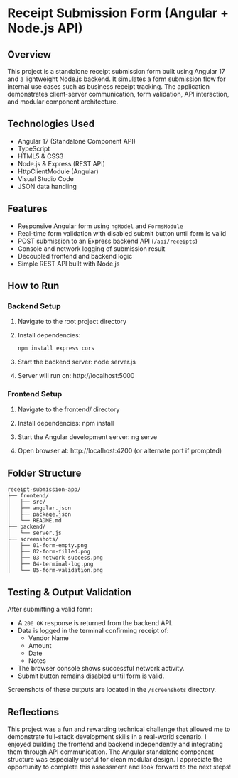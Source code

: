 # Receipt Submission Form (Angular + Node.js API)

## Overview
This project is a standalone receipt submission form built using Angular 17 and a lightweight Node.js backend. It simulates a form submission flow for internal use cases such as business receipt tracking. The application demonstrates client-server communication, form validation, API interaction, and modular component architecture.

## Technologies Used
- Angular 17 (Standalone Component API)
- TypeScript
- HTML5 & CSS3
- Node.js & Express (REST API)
- HttpClientModule (Angular)
- Visual Studio Code
- JSON data handling

## Features
- Responsive Angular form using `ngModel` and `FormsModule`
- Real-time form validation with disabled submit button until form is valid
- POST submission to an Express backend API (`/api/receipts`)
- Console and network logging of submission result
- Decoupled frontend and backend logic
- Simple REST API built with Node.js

## How to Run

### Backend Setup
1. Navigate to the root project directory
2. Install dependencies:
   ```bash
   npm install express cors
   
3. Start the backend server:
   node server.js

4. Server will run on: http://localhost:5000

### Frontend Setup
1. Navigate to the frontend/ directory

2. Install dependencies:
   npm install

3. Start the Angular development server:
   ng serve

4. Open browser at: http://localhost:4200 (or alternate port if prompted)

## Folder Structure

```
receipt-submission-app/
├── frontend/
│   ├── src/
│   ├── angular.json
│   ├── package.json
│   └── README.md
├── backend/
│   └── server.js
├── screenshots/
│   ├── 01-form-empty.png
│   ├── 02-form-filled.png
│   ├── 03-network-success.png
│   ├── 04-terminal-log.png
│   └── 05-form-validation.png
```

## Testing & Output Validation

After submitting a valid form:
- A `200 OK` response is returned from the backend API.
- Data is logged in the terminal confirming receipt of:
  - Vendor Name
  - Amount
  - Date
  - Notes
- The browser console shows successful network activity.
- Submit button remains disabled until form is valid.

Screenshots of these outputs are located in the `/screenshots` directory.

## Reflections

This project was a fun and rewarding technical challenge that allowed me to demonstrate full-stack development skills in a real-world scenario. I enjoyed building the frontend and backend independently and integrating them through API communication. The Angular standalone component structure was especially useful for clean modular design. I appreciate the opportunity to complete this assessment and look forward to the next steps!


